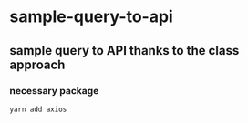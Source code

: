 # sample-query-to-api

## sample query to API thanks to the class approach

### necessary package

```text
yarn add axios
```
